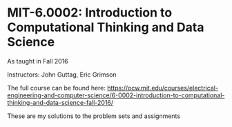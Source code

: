 # MIT-6.0002: Introduction to Computational Thinking and Data Science

As taught in Fall 2016

Instructors: John Guttag, Eric Grimson

The full course can be found here: https://ocw.mit.edu/courses/electrical-engineering-and-computer-science/6-0002-introduction-to-computational-thinking-and-data-science-fall-2016/

These are my solutions to the problem sets and assignments
